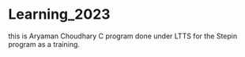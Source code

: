 # Learning_2023
this is Aryaman Choudhary C program done under LTTS for the Stepin program as a training.
